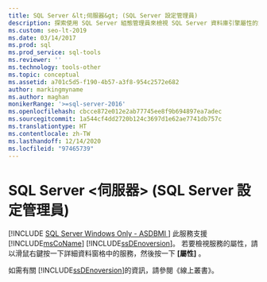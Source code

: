 ```yaml
---
title: SQL Server &lt;伺服器&gt; (SQL Server 設定管理員)
description: 探索使用 SQL Server 組態管理員來檢視 SQL Server 資料庫引擎屬性的方法。
ms.custom: seo-lt-2019
ms.date: 03/14/2017
ms.prod: sql
ms.prod_service: sql-tools
ms.reviewer: ''
ms.technology: tools-other
ms.topic: conceptual
ms.assetid: a701c5d5-f190-4b57-a3f8-954c2572e682
author: markingmyname
ms.author: maghan
monikerRange: '>=sql-server-2016'
ms.openlocfilehash: cbcce872e012e2ab77745ee8f9b694897ea7adec
ms.sourcegitcommit: 1a544cf4dd2720b124c3697d1e62ae7741db757c
ms.translationtype: HT
ms.contentlocale: zh-TW
ms.lasthandoff: 12/14/2020
ms.locfileid: "97465739"
---
```

# <a name="sql-server-ltservergt-sql-server-configuration-manager"></a>SQL Server &lt;伺服器&gt; (SQL Server 設定管理員)
[!INCLUDE [SQL Server Windows Only - ASDBMI ](../../includes/applies-to-version/sql-windows-only-asdbmi.md)]
  此服務支援 [!INCLUDE[msCoName](../../includes/msconame-md.md)] [!INCLUDE[ssDEnoversion](../../includes/ssdenoversion-md.md)]。 若要檢視服務的屬性，請以滑鼠右鍵按一下詳細資料窗格中的服務，然後按一下 **[屬性]** 。  
  
 如需有關 [!INCLUDE[ssDEnoversion](../../includes/ssdenoversion-md.md)]的資訊，請參閱《線上叢書》。  
  
  

